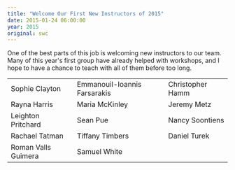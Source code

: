 ```yaml
---
title: "Welcome Our First New Instructors of 2015"
date: 2015-01-24 06:00:00
year: 2015
original: swc
---
```

<p>
  One of the best parts of this job is welcoming new instructors to our team.
  Many of this year's first group have already helped with workshops,
  and I hope to have a chance to teach with all of them before too long.
</p>
<table class="table table-striped">
  <tr>
    <td>Sophie Clayton</td>
    <td>Emmanouil-Ioannis Farsarakis</td>
    <td>Christopher Hamm</td>
  </tr>
  <tr>
    <td>Rayna Harris</td>
    <td>Maria McKinley</td>
    <td>Jeremy Metz</td>
  </tr>
  <tr>
    <td>Leighton Pritchard</td>
    <td>Sean Pue</td>
    <td>Nancy Soontiens</td>
  </tr>
  <tr>
    <td>Rachael Tatman</td>
    <td>Tiffany Timbers</td>
    <td>Daniel Turek</td>
  </tr>
  <tr>
    <td>Roman Valls Guimera</td>
    <td>Samuel White</td>
    <td></td>
  </tr>
</table>
